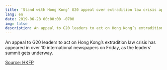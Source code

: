 ```yaml
---
title: ‘Stand with Hong Kong’ G20 appeal over extradition law crisis appears in over 10 int’l newspapers
lang: en
date: 2019-06-28 00:00:00 -0700
img: false
description: An appeal to G20 leaders to act on Hong Kong’s extradition law crisis has appeared in over 10 international newspapers on Friday, as the leaders’ summit gets underway.
---
```


An appeal to G20 leaders to act on Hong Kong’s extradition law crisis has appeared in over 10 international newspapers on Friday, as the leaders’ summit gets underway.

[Source: HKFP](https://www.hongkongfp.com/2019/06/28/stand-hong-kong-g20-appeal-extradition-law-crisis-appears-10-intl-newspapers/)